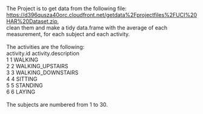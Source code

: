 

<br>The Project is to get data from the following file: https://d396qusza40orc.cloudfront.net/getdata%2Fprojectfiles%2FUCI%20HAR%20Dataset.zip, 
<br>clean them and make a tidy data.frame with the average of each measurement, for each subject and each activity. 
<br>
<br>The activities are the following:
<br>  activity.id activity.description
<br>1           1              WALKING
<br>2           2     WALKING_UPSTAIRS
<br>3           3   WALKING_DOWNSTAIRS
<br>4           4              SITTING
<br>5           5             STANDING
<br>6           6               LAYING
<br>
<br>The subjects are numbered from 1 to 30.


